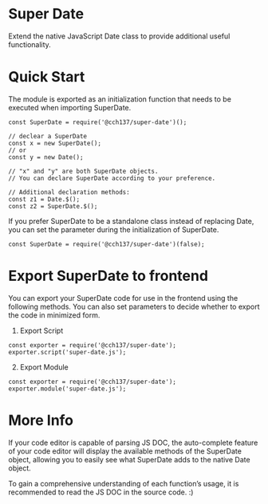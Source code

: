 # Super Date

Extend the native JavaScript Date class to provide additional useful functionality.

# Quick Start

The module is exported as an initialization function that needs to be executed when importing SuperDate.

```
const SuperDate = require('@cch137/super-date')();

// declear a SuperDate
const x = new SuperDate();
// or
const y = new Date();

// "x" and "y" are both SuperDate objects.
// You can declare SuperDate according to your preference.

// Additional declaration methods:
const z1 = Date.$();
const z2 = SuperDate.$();

```

If you prefer SuperDate to be a standalone class instead of replacing Date, you can set the parameter during the initialization of SuperDate.

```
const SuperDate = require('@cch137/super-date')(false);
```

# Export SuperDate to frontend

You can export your SuperDate code for use in the frontend using the following methods. You can also set parameters to decide whether to export the code in minimized form.

1.  Export Script

```
const exporter = require('@cch137/super-date');
exporter.script('super-date.js');
```

2.  Export Module

```
const exporter = require('@cch137/super-date');
exporter.module('super-date.js');
```

# More Info

If your code editor is capable of parsing JS DOC, the auto-complete feature of your code editor will display the available methods of the SuperDate object, allowing you to easily see what SuperDate adds to the native Date object.

To gain a comprehensive understanding of each function’s usage, it is recommended to read the JS DOC in the source code. :)